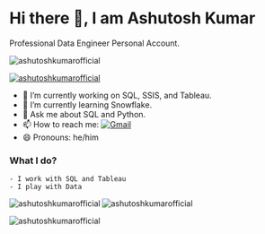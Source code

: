 # Hi there 👋, I am Ashutosh Kumar

Professional Data Engineer Personal Account.

<p><img src="https://komarev.com/ghpvc/?username=ashutoshkumarofficial&label=Profile%20views&color=0e75b6&style=flat" alt="ashutoshkumarofficial" /></p>

<p><a href="https://github.com/ryo-ma/github-profile-trophy"><img src="https://github-profile-trophy.vercel.app/?username=ashutoshkumarofficial" alt="ashutoshkumarofficial" /></a></p>

- 🔭 I’m currently working on SQL, SSIS, and Tableau.
- 🌱 I’m currently learning Snowflake.
- 💬 Ask me about SQL and Python.
- 📫 How to reach me: [![Gmail](https://img.shields.io/badge/-Gmail-c14438?&logo=Gmail&logoColor=white)](mailto:ashukr8055@gmail.com)
- 😄 Pronouns: he/him

### What I do?

    - I work with SQL and Tableau
    - I play with Data

<p><img align="left" src="https://github-readme-stats-five-steel.vercel.app/api/top-langs/?username=ashutoshkumarofficial&theme=light" alt="ashutoshkumarofficial" /></p>

<p><img align="center" src="https://github-readme-stats-five-steel.vercel.app/api?username=ashutoshkumarofficial&show_icons=true&theme=light&hide=issues&count_private=true&" alt="ashutoshkumarofficial" /></p>

<p><img align="center" src="https://github-readme-streak-stats.herokuapp.com/?user=ashutoshkumarofficial&" alt="ashutoshkumarofficial" /></p>
